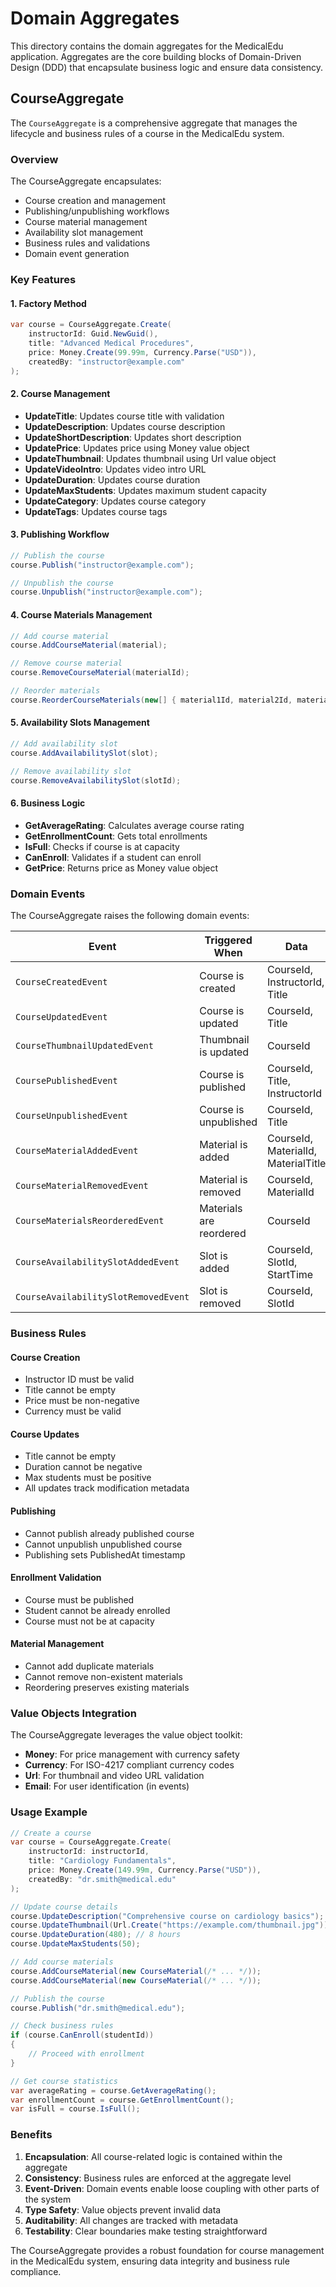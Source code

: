 # Domain Aggregates

This directory contains the domain aggregates for the MedicalEdu application. Aggregates are the core building blocks of Domain-Driven Design (DDD) that encapsulate business logic and ensure data consistency.

## CourseAggregate

The `CourseAggregate` is a comprehensive aggregate that manages the lifecycle and business rules of a course in the MedicalEdu system.

### Overview

The CourseAggregate encapsulates:
- Course creation and management
- Publishing/unpublishing workflows
- Course material management
- Availability slot management
- Business rules and validations
- Domain event generation

### Key Features

#### 1. **Factory Method**
```csharp
var course = CourseAggregate.Create(
    instructorId: Guid.NewGuid(),
    title: "Advanced Medical Procedures",
    price: Money.Create(99.99m, Currency.Parse("USD")),
    createdBy: "instructor@example.com"
);
```

#### 2. **Course Management**
- **UpdateTitle**: Updates course title with validation
- **UpdateDescription**: Updates course description
- **UpdateShortDescription**: Updates short description
- **UpdatePrice**: Updates price using Money value object
- **UpdateThumbnail**: Updates thumbnail using Url value object
- **UpdateVideoIntro**: Updates video intro URL
- **UpdateDuration**: Updates course duration
- **UpdateMaxStudents**: Updates maximum student capacity
- **UpdateCategory**: Updates course category
- **UpdateTags**: Updates course tags

#### 3. **Publishing Workflow**
```csharp
// Publish the course
course.Publish("instructor@example.com");

// Unpublish the course
course.Unpublish("instructor@example.com");
```

#### 4. **Course Materials Management**
```csharp
// Add course material
course.AddCourseMaterial(material);

// Remove course material
course.RemoveCourseMaterial(materialId);

// Reorder materials
course.ReorderCourseMaterials(new[] { material1Id, material2Id, material3Id });
```

#### 5. **Availability Slots Management**
```csharp
// Add availability slot
course.AddAvailabilitySlot(slot);

// Remove availability slot
course.RemoveAvailabilitySlot(slotId);
```

#### 6. **Business Logic**
- **GetAverageRating**: Calculates average course rating
- **GetEnrollmentCount**: Gets total enrollments
- **IsFull**: Checks if course is at capacity
- **CanEnroll**: Validates if a student can enroll
- **GetPrice**: Returns price as Money value object

### Domain Events

The CourseAggregate raises the following domain events:

| Event | Triggered When | Data |
|-------|----------------|------|
| `CourseCreatedEvent` | Course is created | CourseId, InstructorId, Title |
| `CourseUpdatedEvent` | Course is updated | CourseId, Title |
| `CourseThumbnailUpdatedEvent` | Thumbnail is updated | CourseId |
| `CoursePublishedEvent` | Course is published | CourseId, Title, InstructorId |
| `CourseUnpublishedEvent` | Course is unpublished | CourseId, Title |
| `CourseMaterialAddedEvent` | Material is added | CourseId, MaterialId, MaterialTitle |
| `CourseMaterialRemovedEvent` | Material is removed | CourseId, MaterialId |
| `CourseMaterialsReorderedEvent` | Materials are reordered | CourseId |
| `CourseAvailabilitySlotAddedEvent` | Slot is added | CourseId, SlotId, StartTime |
| `CourseAvailabilitySlotRemovedEvent` | Slot is removed | CourseId, SlotId |

### Business Rules

#### Course Creation
- Instructor ID must be valid
- Title cannot be empty
- Price must be non-negative
- Currency must be valid

#### Course Updates
- Title cannot be empty
- Duration cannot be negative
- Max students must be positive
- All updates track modification metadata

#### Publishing
- Cannot publish already published course
- Cannot unpublish unpublished course
- Publishing sets PublishedAt timestamp

#### Enrollment Validation
- Course must be published
- Student cannot be already enrolled
- Course must not be at capacity

#### Material Management
- Cannot add duplicate materials
- Cannot remove non-existent materials
- Reordering preserves existing materials

### Value Objects Integration

The CourseAggregate leverages the value object toolkit:

- **Money**: For price management with currency safety
- **Currency**: For ISO-4217 compliant currency codes
- **Url**: For thumbnail and video URL validation
- **Email**: For user identification (in events)

### Usage Example

```csharp
// Create a course
var course = CourseAggregate.Create(
    instructorId: instructorId,
    title: "Cardiology Fundamentals",
    price: Money.Create(149.99m, Currency.Parse("USD")),
    createdBy: "dr.smith@medical.edu"
);

// Update course details
course.UpdateDescription("Comprehensive course on cardiology basics");
course.UpdateThumbnail(Url.Create("https://example.com/thumbnail.jpg"));
course.UpdateDuration(480); // 8 hours
course.UpdateMaxStudents(50);

// Add course materials
course.AddCourseMaterial(new CourseMaterial(/* ... */));
course.AddCourseMaterial(new CourseMaterial(/* ... */));

// Publish the course
course.Publish("dr.smith@medical.edu");

// Check business rules
if (course.CanEnroll(studentId))
{
    // Proceed with enrollment
}

// Get course statistics
var averageRating = course.GetAverageRating();
var enrollmentCount = course.GetEnrollmentCount();
var isFull = course.IsFull();
```

### Benefits

1. **Encapsulation**: All course-related logic is contained within the aggregate
2. **Consistency**: Business rules are enforced at the aggregate level
3. **Event-Driven**: Domain events enable loose coupling with other parts of the system
4. **Type Safety**: Value objects prevent invalid data
5. **Auditability**: All changes are tracked with metadata
6. **Testability**: Clear boundaries make testing straightforward

The CourseAggregate provides a robust foundation for course management in the MedicalEdu system, ensuring data integrity and business rule compliance. 